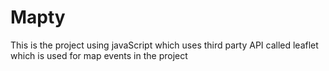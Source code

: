 # Mapty
This is the project using javaScript which uses third party API called leaflet which is used for map events in the project
